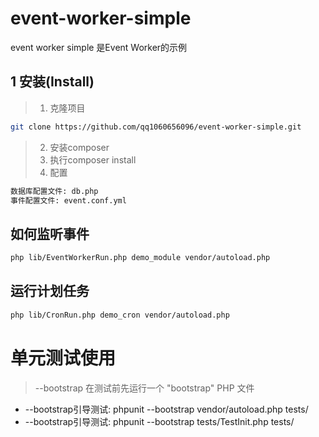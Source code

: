 # event-worker-simple
event worker simple 是Event Worker的示例

## 1 安装(Install)
> 1. 克隆项目
```sh
git clone https://github.com/qq1060656096/event-worker-simple.git
```
> 2. 安装composer
> 3. 执行composer install
> 4. 配置
```sh
数据库配置文件: db.php
事件配置文件: event.conf.yml
```
## 如何监听事件
```sh
php lib/EventWorkerRun.php demo_module vendor/autoload.php
```


## 运行计划任务
```sh
php lib/CronRun.php demo_cron vendor/autoload.php
```

# 单元测试使用

> --bootstrap 在测试前先运行一个 "bootstrap" PHP 文件
- --bootstrap引导测试: phpunit --bootstrap vendor/autoload.php tests/
- --bootstrap引导测试: phpunit --bootstrap tests/TestInit.php tests/